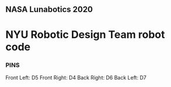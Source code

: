 ## NASA Lunabotics 2020
# NYU Robotic Design Team robot code

### PINS

Front Left: D5
Front Right: D4
Back Right: D6
Back Left: D7
